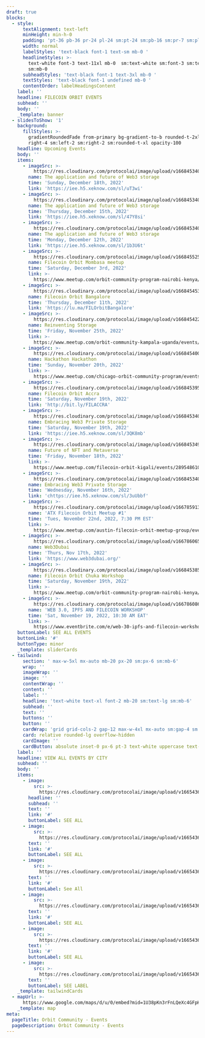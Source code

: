 ```yaml
---
draft: true
blocks:
  - style:
      textAlignment: text-left
      minHeight: min-h-0
      padding: 'pt-36 pb-36 pr-24 pl-24 sm:pt-24 sm:pb-16 sm:pr-7 sm:pl-7'
      width: normal
      labelStyles: 'text-black font-1 text-sm mb-0 '
      headlineStyles: >-
        text-white font-3 text-11xl mb-0  sm:text-white sm:font-3 sm:text-8xl
        sm:mb-0 
      subheadStyles: 'text-black font-1 text-3xl mb-0 '
      textStyles: 'text-black font-1 undefined mb-0 '
      contentOrder: labelHeadingsContent
    label: ''
    headline: FILECOIN ORBIT EVENTS
    subhead: ''
    body: ''
    _template: banner
  - slidesToShow: '1'
    background:
      fillStyles: >-
        gradientRoundedFade from-primary bg-gradient-to-b rounded-t-2xl left-4
        right-4 sm:left-2 sm:right-2 sm:rounded-t-xl opacity-100
    headline: Upcoming Events
    body: ''
    items:
      - imageSrc: >-
          https://res.cloudinary.com/protocolai/image/upload/v1668453408/________________bjgsss.png
        name: The application and future of Web3 storage
        time: 'Sunday, December 18th, 2022'
        link: 'https://iee.h5.xeknow.com/sl/uT3wi'
      - imageSrc: >-
          https://res.cloudinary.com/protocolai/image/upload/v1668453408/________________bjgsss.png
        name: The application and future of Web3 storage
        time: 'Thursday, December 15th, 2022'
        link: 'https://iee.h5.xeknow.com/sl/47Y8si'
      - imageSrc: >-
          https://res.cloudinary.com/protocolai/image/upload/v1668453408/________________bjgsss.png
        name: The application and future of Web3 storage
        time: 'Monday, December 12th, 2022'
        link: 'https://iee.h5.xeknow.com/sl/1b3U6t'
      - imageSrc: >-
          https://res.cloudinary.com/protocolai/image/upload/v1668455251/1200x676_cgutbx.webp
        name: Filecoin Orbit Mombasa meetup
        time: 'Saturday, December 3rd, 2022'
        link: >-
          https://www.meetup.com/orbit-community-program-nairobi-kenya/events/289541169
      - imageSrc: >-
          https://res.cloudinary.com/protocolai/image/upload/v1668454533/Capture_g5l6rt.png
        name: Filecoin Orbit Bangalore
        time: 'Thursday, December 11th, 2022'
        link: 'https://lu.ma/FILOrbitBangalore'
      - imageSrc: >-
          https://res.cloudinary.com/protocolai/image/upload/v1668454224/kampala_tvyrry.png
        name: Reinventing Storage
        time: 'Friday, November 25th, 2022'
        link: >-
          https://www.meetup.com/orbit-community-kampala-uganda/events/289545228/?utm_medium=referral&utm_campaign=share-btn_savedevents_share_modal&utm_source=link
      - imageSrc: >-
          https://res.cloudinary.com/protocolai/image/upload/v1668454005/676x380_o1u2vh.webp
        name: Hackathon Hackathon
        time: 'Sunday, November 20th, 2022'
        link: >-
          https://www.meetup.com/chicago-orbit-community-program/events/289231399/?utm_medium=referral&utm_campaign=share-btn_savedevents_share_modal&utm_source=link
      - imageSrc: >-
          https://res.cloudinary.com/protocolai/image/upload/v1668453959/https___cdn.evbuc.com_images_390097039_162344790939_1_original_k65evr.avif
        name: Filecoin Orbit Accra
        time: 'Saturday, November 19th, 2022'
        link: 'http://bit.ly/FILACCRA'
      - imageSrc: >-
          https://res.cloudinary.com/protocolai/image/upload/v1668453408/________________bjgsss.png
        name: Embracing Web3 Private Storage
        time: 'Saturday, November 19th, 2022'
        link: 'https://iee.h5.xeknow.com/sl/3QK8mb'
      - imageSrc: >-
          https://res.cloudinary.com/protocolai/image/upload/v1668453493/676x380_zigwui.webp
        name: Future of NFT and Metaverse
        time: 'Friday, November 18th, 2022'
        link: >-
          https://www.meetup.com/filecoin-orbit-kigali/events/289548610?utm_medium=referral&utm_campaign=share-btn_savedevents_share_modal&utm_source=link
      - imageSrc: >-
          https://res.cloudinary.com/protocolai/image/upload/v1668453408/________________bjgsss.png
        name: Embracing Web3 Private Storage
        time: 'Wednesday, November 16th, 2022'
        link: 'chttps://iee.h5.xeknow.com/sl/3uUbbf'
      - imageSrc: >-
          https://res.cloudinary.com/protocolai/image/upload/v1667859133/676x380_ho1inn.webp
        name: 'ATX Filecoin Orbit Meetup #1'
        time: 'Tues, November 22nd, 2022, 7:30 PM EST'
        link: >-
          https://www.meetup.com/austin-filecoin-orbit-meetup-group/events/289105760/?utm_medium=referral&utm_campaign=share-btn_savedevents_share_modal&utm_source=link
      - imageSrc: >-
          https://res.cloudinary.com/protocolai/image/upload/v1667860655/mosaic-web3dubai_xzynbi.webp
        name: Web3Dubai
        time: 'Thurs, Nov 17th, 2022'
        link: 'https://www.web3dubai.org/'
      - imageSrc: >-
          https://res.cloudinary.com/protocolai/image/upload/v1668453859/0Iv2C6tt_400x400_fsn4jw.jpg
        name: Filecoin Orbit Chuka Workshop
        time: 'Saturday, November 19th, 2022'
        link: >-
          https://www.meetup.com/orbit-community-program-nairobi-kenya/events/289596100/
      - imageSrc: >-
          https://res.cloudinary.com/protocolai/image/upload/v1667860862/https___cdn.evbuc.com_images_379182889_1128578462303_1_original_s7uigi.avif
        name: 'WEB 3.0, IPFS AND FILECOIN WORKSHOP'
        time: 'Sat, November 19, 2022, 10:30 AM EAT'
        link: >-
          https://www.eventbrite.com/e/web-30-ipfs-and-filecoin-workshop-tickets-449456475417
    buttonLabel: SEE ALL EVENTS
    buttonLink: '#'
    buttonType: minor
    _template: sliderCards
  - tailwind:
      section: ' max-w-5xl mx-auto mb-20 px-20 sm:px-6 sm:mb-6'
      wrap: ''
      imageWrap: ''
      image: ''
      contentWrap: ''
      content: ''
      label: ''
      headline: 'text-white text-xl font-2 mb-20 sm:text-lg sm:mb-6'
      subhead: ''
      text: ''
      buttons: ''
      button: ''
      cardWrap: 'grid grid-cols-2 gap-12 max-w-4xl mx-auto sm:gap-4 sm:grid-cols-1'
      card: relative rounded-lg overflow-hidden
      cardImage: ''
      cardButton: absolute inset-0 px-6 pt-3 text-white uppercase text-base
    label: ''
    headline: VIEW ALL EVENTS BY CITY
    subhead: ''
    body: ''
    items:
      - image:
          src: >-
            https://res.cloudinary.com/protocolai/image/upload/v1665436073/orbit-community-v2/city-chicago_d2taqu.svg
        headline: ''
        subhead: ''
        text: ''
        link: '#'
        buttonLabel: SEE ALL
      - image:
          src: >-
            https://res.cloudinary.com/protocolai/image/upload/v1665436071/orbit-community-v2/city-miami_xvzu5y.svg
        text: ''
        link: '#'
        buttonLabel: SEE ALL
      - image:
          src: >-
            https://res.cloudinary.com/protocolai/image/upload/v1665436077/orbit-community-v2/city-warri_jmkw8s.svg
        text: ''
        link: '#'
        buttonLabel: See All
      - image:
          src: >-
            https://res.cloudinary.com/protocolai/image/upload/v1665436073/orbit-community-v2/city-lagos_azlzcz.svg
        text: ''
        link: '#'
        buttonLabel: SEE ALL
      - image:
          src: >-
            https://res.cloudinary.com/protocolai/image/upload/v1665436073/orbit-community-v2/city-kampala_df8uvk.svg
        text: ''
        link: '#'
        buttonLabel: SEE ALL
      - image:
          src: >-
            https://res.cloudinary.com/protocolai/image/upload/v1665436076/orbit-community-v2/city-nairobi_gfv48a.svg
        text: ''
        buttonLabel: SEE LABEL
    _template: tailwindCards
  - mapUrl: >-
      https://www.google.com/maps/d/u/0/embed?mid=1U38pKn3rFnLQeXc4GFpHWm-FpDEIs8A&ehbc=2E312F
    _template: map
meta:
  pageTitle: Orbit Community - Events
  pageDescription: Orbit Community - Events
---
```


